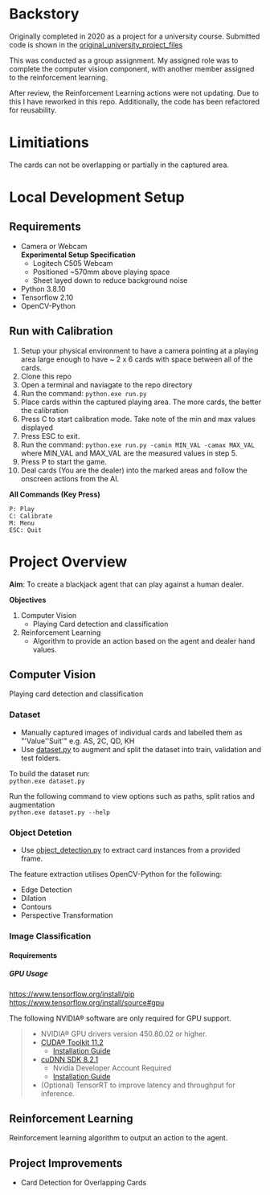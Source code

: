 # Backstory
Originally completed in 2020 as a project for a university course.
 Submitted code is shown in the [original_university_project_files](https://github.com/JamesSpr/AI/tree/main/Blackjack/original_university_project_files)

This was conducted as a group assignment. My assigned role was to complete the computer vision component,
with another member assigned to the reinforcement learning.

After review, the Reinforcement Learning actions were not updating. Due to this I have reworked in this repo.
Additionally, the code has been refactored for reusability.

# Limitiations
The cards can not be overlapping or partially in the captured area.

# Local Development Setup
## Requirements
- Camera or Webcam  
    **Experimental Setup Specification**
    - Logitech C505 Webcam
    - Positioned ~570mm above playing space
    - Sheet layed down to reduce background noise
- Python 3.8.10 
- Tensorflow 2.10
- OpenCV-Python

## Run with Calibration
1. Setup your physical environment to have a camera pointing at a playing area large enough to have ~ 2 x 6 cards with space between all of the cards.
2. Clone this repo
3. Open a terminal and naviagate to the repo directory
4. Run the command: `python.exe run.py`
5. Place cards within the captured playing area. The more cards, the better the calibration
5. Press C to start calibration mode. Take note of the min and max values displayed
6. Press ESC to exit.
7. Run the command: `python.exe run.py -camin MIN_VAL -camax MAX_VAL` where MIN_VAL and MAX_VAL are the measured values in step 5.
8. Press P to start the game.
9. Deal cards (You are the dealer) into the marked areas and follow the onscreen actions from the AI.  

**All Commands (Key Press)**

    P: Play  
    C: Calibrate  
    M: Menu  
    ESC: Quit  

# Project Overview
**Aim**: To create a blackjack agent that can play against a human dealer.  

**Objectives**
1. Computer Vision
    - Playing Card detection and classification
2. Reinforcement Learning
    - Algorithm to provide an action based on the agent and dealer hand values. 

## Computer Vision
Playing card detection and classification

### Dataset
- Manually captured images of individual cards and labelled them as "'Value''Suit'" e.g. AS, 2C, QD, KH
- Use [dataset.py](https://github.com/JamesSpr/AI/tree/main/Blackjack/dataset.py) to augment and split the dataset into train, validation and test folders.

To build the dataset run:  
`python.exe dataset.py`

Run the following command to view options such as paths, split ratios and augmentation  
`python.exe dataset.py --help`  

### Object Detetion
- Use [object_detection.py](https://github.com/JamesSpr/AI/tree/main/Blackjack/object_detection.py) to extract card instances from a provided frame.

The feature extraction utilises OpenCV-Python for the following:
- Edge Detection
- Dilation
- Contours
- Perspective Transformation

### Image Classification


#### Requirements
##### GPU Usage  
https://www.tensorflow.org/install/pip  
https://www.tensorflow.org/install/source#gpu

The following NVIDIA® software are only required for GPU support.
>- NVIDIA® GPU drivers version 450.80.02 or higher.
>- [CUDA® Toolkit 11.2](https://developer.nvidia.com/cuda-11.2.0-download-archive)  
>   - [Installation Guide](https://docs.nvidia.com/cuda/cuda-installation-guide-microsoft-windows/index.html)
>- [cuDNN SDK 8.2.1](https://developer.nvidia.com/rdp/cudnn-archive)  
>   - Nvidia Developer Account Required
>   - [Installation Guide](https://docs.nvidia.com/deeplearning/cudnn/installation/windows.html)
>- (Optional) TensorRT to improve latency and throughput for inference.



## Reinforcement Learning
Reinforcement learning algorithm to output an action to the agent.

## Project Improvements
- Card Detection for Overlapping Cards